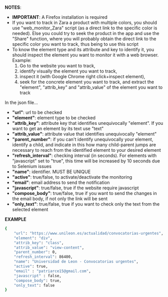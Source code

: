 **NOTES**: 
* **IMPORTANT**: A Firefox installation is required
* If you want to track in Zara a product with multiple colors, you should use "web_monitor_Zara" script (as a direct link to the specific color is needed). Else you could try to seek the product in the app and use the "Share" function, where you will probably obtain the direct link to the specific color you want to track, thus being to use this script
* To know the element type and its attribute and key to identify it, you should inspect the element you want to monitor it with a web browser. Example: 
     1) Go to the website you want to track, 
     2) identify visually the element you want to track, 
     3) inspect it (with Google Chrome right click+inspect element), 
     4) seek for the concrete element you want to track, and extract the "element", "attrib_key" and "attrib_value" of the element you want to track 
 
 
In the json file...
* **"url"**: url to be checked
* **"element"**: element type to be checked
* **"attrib_key"**: attribute key that identifies unequivocally "element". If you want to get an element by its text use "text"
* **"attrib_value"**: attribute value that identifies unequivocally "element"
* **"parent_number"**: if you can't identify unequivocally your element, identify a child, and indicate in this how many child-parent jumps are necessary to reach from the identified element to your desired element
* **"refresh_interval"**: checking interval (in seconds). For elements with "javascript" set to "true", this time will be increased by 10 seconds due to Selenium issues
* **"name"**: identifier. MUST BE UNIQUE
* **"active"**: true/false, to activate/deactivate the monitoring
* **"email"**: email address to send the notification
* **"javascript"**: true/false, true if the website require javascript
* **"compose_body"**: true/false, true if you want to send the changes in the email body, if not only the link will be sent
* **"only_text"**: true/false, true if you want to check only the text from the selected element

**EXAMPLE**
```sh
{
	"url": "https://www.unileon.es/actualidad/convocatorias-urgentes",
	"element": "div",
	"attrib_key": "class",
	"attrib_value": "view-content",
	"parent_number": 0,
	"refresh_interval": 86400,
	"name": "Universidad de Leon - Convocatorias urgentes",
	"active": true,
	"email" : "patriarce15@gmail.com",
	"javascript" : false,
	"compose_body": true,
	"only_text": false
}
```